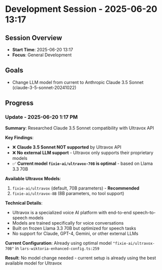 # Development Session - 2025-06-20 13:17

## Session Overview
- **Start Time**: 2025-06-20 13:17
- **Focus**: General Development

## Goals
- Change LLM model from current to Anthropic Claude 3.5 Sonnet (claude-3-5-sonnet-20241022)

## Progress

### Update - 2025-06-20 1:17 PM

**Summary**: Researched Claude 3.5 Sonnet compatibility with Ultravox API

**Key Findings**:
- ❌ **Claude 3.5 Sonnet NOT supported** by Ultravox API
- ❌ **No external LLM support** - Ultravox only supports their proprietary models
- ✅ **Current model `fixie-ai/ultravox-70B` is optimal** - based on Llama 3.3 70B

**Available Ultravox Models**:
1. `fixie-ai/ultravox` (default, 70B parameters) - **Recommended**
2. `fixie-ai/ultravox-8B` (8B parameters, no tool support)

**Technical Details**:
- Ultravox is a specialized voice AI platform with end-to-end speech-to-speech models
- Models are trained specifically for voice conversations
- Built on frozen Llama 3.3 70B but optimized for speech tasks  
- No support for Claude, GPT-4, Gemini, or other external LLMs

**Current Configuration**: Already using optimal model `"fixie-ai/ultravox-70B"` in `lars-wiktoria-enhanced-config.ts:259`

**Result**: No model change needed - current setup is already using the best available model for Ultravox

